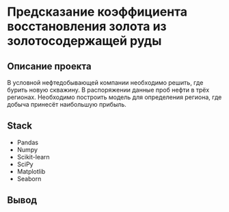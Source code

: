 # Предсказание коэффициента восстановления золота из золотосодержащей руды

## Описание проекта
В условной нефтедобывающей компании необходимо решить, где бурить новую скважину. В распоряжении данные проб нефти в трёх регионах. Необходимо построить модель для определения региона, где добыча принесёт наибольшую прибыль. 


## Stack
- Pandas
- Numpy
- Scikit-learn 
- SciPy
- Matplotlib
- Seaborn

## Вывод

